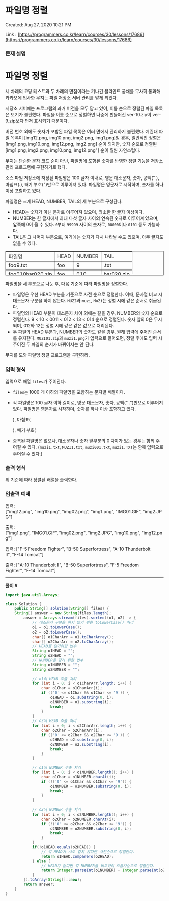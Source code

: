 # 파일명 정렬

Created: Aug 27, 2020 10:21 PM

Link : [https://programmers.co.kr/learn/courses/30/lessons/17686](https://programmers.co.kr/learn/courses/30/lessons/17686)

### **문제 설명**

# **파일명 정렬**

세 차례의 코딩 테스트와 두 차례의 면접이라는 기나긴 블라인드 공채를 무사히 통과해 카카오에 입사한 무지는 파일 저장소 서버 관리를 맡게 되었다.

저장소 서버에는 프로그램의 과거 버전을 모두 담고 있어, 이름 순으로 정렬된 파일 목록은 보기가 불편했다. 파일을 이름 순으로 정렬하면 나중에 만들어진 ver-10.zip이 ver-9.zip보다 먼저 표시되기 때문이다.

버전 번호 외에도 숫자가 포함된 파일 목록은 여러 면에서 관리하기 불편했다. 예컨대 파일 목록이 [img12.png, img10.png, img2.png, img1.png]일 경우, 일반적인 정렬은 [img1.png, img10.png, img12.png, img2.png] 순이 되지만, 숫자 순으로 정렬된 [img1.png, img2.png, img10.png, img12.png"] 순이 훨씬 자연스럽다.

무지는 단순한 문자 코드 순이 아닌, 파일명에 포함된 숫자를 반영한 정렬 기능을 저장소 관리 프로그램에 구현하기로 했다.

소스 파일 저장소에 저장된 파일명은 100 글자 이내로, 영문 대소문자, 숫자, 공백(" ), 마침표(.), 빼기 부호(")만으로 이루어져 있다. 파일명은 영문자로 시작하며, 숫자를 하나 이상 포함하고 있다.

파일명은 크게 HEAD, NUMBER, TAIL의 세 부분으로 구성된다.

- HEAD는 숫자가 아닌 문자로 이루어져 있으며, 최소한 한 글자 이상이다.
- NUMBER는 한 글자에서 최대 다섯 글자 사이의 연속된 숫자로 이루어져 있으며, 앞쪽에 0이 올 수 있다. `0`부터 `99999` 사이의 숫자로, `00000`이나 `0101` 등도 가능하다.
- TAIL은 그 나머지 부분으로, 여기에는 숫자가 다시 나타날 수도 있으며, 아무 글자도 없을 수 있다.

<table style="border-collapse: collapse; width: 100%; height: 76px;" border="1"><tbody><tr style="height: 19px;"><td style="height: 19px;"><span style="color: #333333;">파일명</span></td><td style="height: 19px;"><span style="color: #333333;">HEAD</span></td><td style="height: 19px;"><span style="color: #333333;">NUMBER</span></td><td style="height: 19px;"><span style="color: #333333;">TAIL</span></td></tr><tr style="height: 19px;"><td style="height: 19px;">foo9.txt</td><td style="height: 19px;">foo</td><td style="height: 19px;">9</td><td style="height: 19px;">.txt</td></tr><tr style="height: 19px;"><td style="height: 19px;">foo010bar020.zip</td><td style="height: 19px;">foo</td><td style="height: 19px;">010</td><td style="height: 19px;">bar020.zip</td></tr><tr style="height: 19px;"><td style="height: 19px;">F-15</td><td style="height: 19px;">F-</td><td style="height: 19px;">15</td><td style="height: 19px;">(빈 문자열)</td></tr></tbody></table>

파일명을 세 부분으로 나눈 후, 다음 기준에 따라 파일명을 정렬한다.

- 파일명은 우선 HEAD 부분을 기준으로 사전 순으로 정렬한다. 이때, 문자열 비교 시 대소문자 구분을 하지 않는다. `MUZI`와 `muzi`, `MuZi`는 정렬 시에 같은 순서로 취급된다.
- 파일명의 HEAD 부분이 대소문자 차이 외에는 같을 경우, NUMBER의 숫자 순으로 정렬한다. 9 < 10 < 0011 < 012 < 13 < 014 순으로 정렬된다. 숫자 앞의 0은 무시되며, 012와 12는 정렬 시에 같은 같은 값으로 처리된다.
- 두 파일의 HEAD 부분과, NUMBER의 숫자도 같을 경우, 원래 입력에 주어진 순서를 유지한다. `MUZI01.zip`과 `muzi1.png`가 입력으로 들어오면, 정렬 후에도 입력 시 주어진 두 파일의 순서가 바뀌어서는 안 된다.

무지를 도와 파일명 정렬 프로그램을 구현하라.

### **입력 형식**

입력으로 배열 `files`가 주어진다.

- `files`는 1000 개 이하의 파일명을 포함하는 문자열 배열이다.
- 각 파일명은 100 글자 이하 길이로, 영문 대소문자, 숫자, 공백(" .")만으로 이루어져 있다. 파일명은 영문자로 시작하며, 숫자를 하나 이상 포함하고 있다.

    ), 마침표(

    ), 빼기 부호(

- 중복된 파일명은 없으나, 대소문자나 숫자 앞부분의 0 차이가 있는 경우는 함께 주어질 수 있다. (`muzi1.txt`, `MUZI1.txt`, `muzi001.txt`, `muzi1.TXT`는 함께 입력으로 주어질 수 있다.)

### **출력 형식**

위 기준에 따라 정렬된 배열을 출력한다.

### **입출력 예제**

입력: ["img12.png", "img10.png", "img02.png", "img1.png", "IMG01.GIF", "img2.JPG"]

출력: ["img1.png", "IMG01.GIF", "img02.png", "img2.JPG", "img10.png", "img12.png"]

입력: ["F-5 Freedom Fighter", "B-50 Superfortress", "A-10 Thunderbolt II", "F-14 Tomcat"]

출력: ["A-10 Thunderbolt II", "B-50 Superfortress", "F-5 Freedom Fighter", "F-14 Tomcat"]

---

**풀이 #**

```java
import java.util.Arrays;

class Solution {
    public String[] solution(String[] files) {
	String[] answer = new String[files.length];
		answer = Arrays.stream(files).sorted((o1, o2) -> {
			// 대소문자 구분을 하지 않기 위한 toLowerCase() 처리
			o1 = o1.toLowerCase();
			o2 = o2.toLowerCase();
			char[] o1CharArr = o1.toCharArray();
			char[] o2CharArr = o2.toCharArray();
			// HEAD를 담기위한 변수
			String o1HEAD = "";
			String o2HEAD = "";
			// NUMBER을 담기 위한 변수
			String o1NUMBER = "";
			String o2NUMBER = "";
			
			// o1의 HEAD 추출 처리
			for (int i = 0; i < o1CharArr.length; i++) {
				char o1Char = o1CharArr[i];
				if (('0' <= o1Char && o1Char <= '9')) {
					o1HEAD = o1.substring(0, i);
					o1NUMBER = o1.substring(i);
					break;
				}
			}
			// o2의 HEAD 추출 처리
			for (int i = 0; i < o2CharArr.length; i++) {
				char o2Char = o2CharArr[i];
				if (('0' <= o2Char && o2Char <= '9')) {
					o2HEAD = o2.substring(0, i);
					o2NUMBER = o2.substring(i);
					break;
				}
			}
			
			// o1의 NUMBER 추출 처리
			for (int i = 0; i < o1NUMBER.length(); i++) {
				char o1Char = o1NUMBER.charAt(i);
				if (!('0' <= o1Char && o1Char <= '9')) {
					o1NUMBER = o1NUMBER.substring(0, i);
					break;
				}
			}
			
			// o2의 NUMBER 추출 처리
			for (int i = 0; i < o2NUMBER.length(); i++) {
				char o2Char = o2NUMBER.charAt(i);
				if (!('0' <= o2Char && o2Char <= '9')) {
					o2NUMBER = o2NUMBER.substring(0, i);
					break;
				}
			}
			if(!o1HEAD.equals(o2HEAD)) {				
				// 각 HEAD가 서로 같지 않다면 사전순으로 정렬한다.
				return o1HEAD.compareTo(o2HEAD);
			} else {
				// HEAD가 같다면 각 NUMBER를 비교하여 오름차순으로 정렬한다.
				return Integer.parseInt(o1NUMBER) - Integer.parseInt(o2NUMBER);
			}			
		}).toArray(String[]::new);
		return answer;
    }
}
```